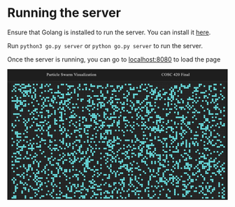 # Running the server
Ensure that Golang is installed to run the server. You can install it [here](https://go.dev/doc/install).


Run `python3 go.py server` or `python go.py server` to run the server.

Once the server is running, you can go to [localhost:8080](http://localhost:8080) to load the page

![basic grid image](docs/grid.png "Grid")

